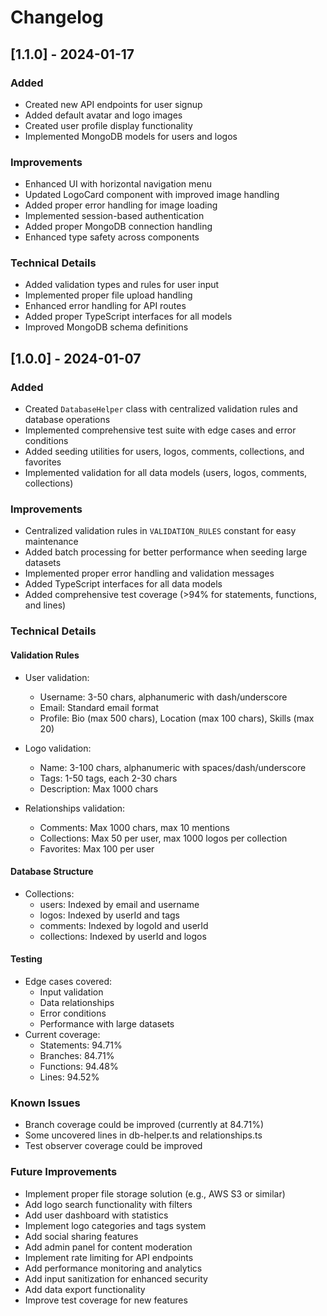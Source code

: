 # Changelog

## [1.1.0] - 2024-01-17

### Added
- Created new API endpoints for user signup
- Added default avatar and logo images
- Created user profile display functionality
- Implemented MongoDB models for users and logos

### Improvements
- Enhanced UI with horizontal navigation menu
- Updated LogoCard component with improved image handling
- Added proper error handling for image loading
- Implemented session-based authentication
- Added proper MongoDB connection handling
- Enhanced type safety across components

### Technical Details
- Added validation types and rules for user input
- Implemented proper file upload handling
- Enhanced error handling for API routes
- Added proper TypeScript interfaces for all models
- Improved MongoDB schema definitions

## [1.0.0] - 2024-01-07

### Added
- Created `DatabaseHelper` class with centralized validation rules and database operations
- Implemented comprehensive test suite with edge cases and error conditions
- Added seeding utilities for users, logos, comments, collections, and favorites
- Implemented validation for all data models (users, logos, comments, collections)

### Improvements
- Centralized validation rules in `VALIDATION_RULES` constant for easy maintenance
- Added batch processing for better performance when seeding large datasets
- Implemented proper error handling and validation messages
- Added TypeScript interfaces for all data models
- Added comprehensive test coverage (>94% for statements, functions, and lines)

### Technical Details

#### Validation Rules
- User validation:
  - Username: 3-50 chars, alphanumeric with dash/underscore
  - Email: Standard email format
  - Profile: Bio (max 500 chars), Location (max 100 chars), Skills (max 20)

- Logo validation:
  - Name: 3-100 chars, alphanumeric with spaces/dash/underscore
  - Tags: 1-50 tags, each 2-30 chars
  - Description: Max 1000 chars

- Relationships validation:
  - Comments: Max 1000 chars, max 10 mentions
  - Collections: Max 50 per user, max 1000 logos per collection
  - Favorites: Max 100 per user

#### Database Structure
- Collections:
  - users: Indexed by email and username
  - logos: Indexed by userId and tags
  - comments: Indexed by logoId and userId
  - collections: Indexed by userId and logos

#### Testing
- Edge cases covered:
  - Input validation
  - Data relationships
  - Error conditions
  - Performance with large datasets
- Current coverage:
  - Statements: 94.71%
  - Branches: 84.71%
  - Functions: 94.48%
  - Lines: 94.52%

### Known Issues
- Branch coverage could be improved (currently at 84.71%)
- Some uncovered lines in db-helper.ts and relationships.ts
- Test observer coverage could be improved

### Future Improvements
- Implement proper file storage solution (e.g., AWS S3 or similar)
- Add logo search functionality with filters
- Add user dashboard with statistics
- Implement logo categories and tags system
- Add social sharing features
- Add admin panel for content moderation
- Implement rate limiting for API endpoints
- Add performance monitoring and analytics
- Add input sanitization for enhanced security
- Add data export functionality
- Improve test coverage for new features 
